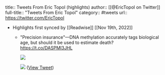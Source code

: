 title:: Tweets From Eric Topol (highlights)
author:: [[@EricTopol on Twitter]]
full-title:: "Tweets From Eric Topol"
category:: #tweets
url:: https://twitter.com/EricTopol

- Highlights first synced by [[Readwise]] [[Nov 19th, 2022]]
	- "Precision insurance"—DNA methylation accurately tags biological age, but should it be used to estimate death?
	  https://t.co/DASPMI3JHL 
	  
	  ![](https://pbs.twimg.com/media/C61huiQVwAABmqQ.jpg) 
	  
	  ![](https://pbs.twimg.com/media/C61hwEvU8AAWdBM.jpg) ([View Tweet](https://twitter.com/EricTopol/status/841437500203704320))